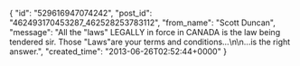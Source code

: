  {
   "id": "529616947074242",
   "post_id": "462493170453287_462528253783112",
   "from_name": "Scott Duncan",
   "message": "All the \"laws\" LEGALLY in force in CANADA is the law being tendered sir. Those \"Laws\"are your terms and conditions...\n\n...is the right answer.",
   "created_time": "2013-06-26T02:52:44+0000"
 }
